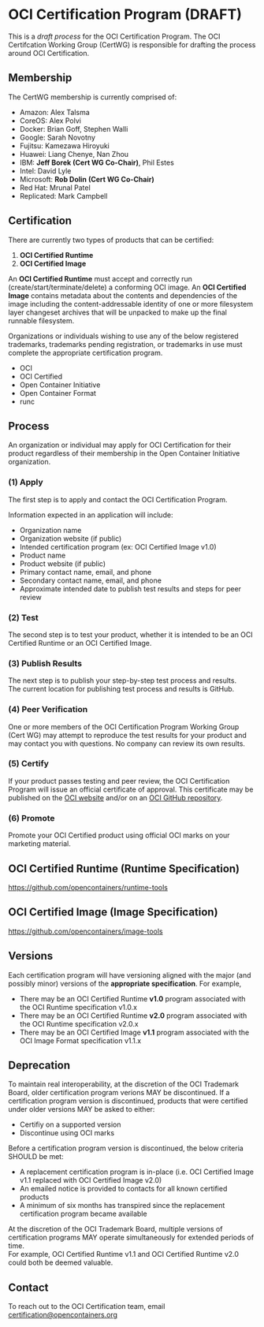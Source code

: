 # OCI Certification Program (DRAFT)

This is a *draft process* for the OCI Certification Program. The OCI Certifcation Working Group (CertWG) is responsible for drafting the process around OCI Certification. 

## Membership

The CertWG membership is currently comprised of:

* Amazon: Alex Talsma
* CoreOS: Alex Polvi
* Docker: Brian Goff, Stephen Walli
* Google: Sarah Novotny
* Fujitsu: Kamezawa Hiroyuki
* Huawei: Liang Chenye, Nan Zhou
* IBM: **Jeff Borek (Cert WG Co-Chair)**, Phil Estes
* Intel: David Lyle
* Microsoft: **Rob Dolin (Cert WG Co-Chair)**
* Red Hat: Mrunal Patel
* Replicated: Mark Campbell

## Certification

There are currently two types of products that can be certified:

1. **OCI Certified Runtime**
2. **OCI Certified Image**

An **OCI Certified Runtime** must accept and correctly run (create/start/terminate/delete) a conforming OCI image. An **OCI Certified Image** contains metadata about the contents and dependencies of the image including the content-addressable identity of one or more filesystem layer changeset archives that will be unpacked to make up the final runnable filesystem.

Organizations or individuals wishing to use any of the below registered trademarks, trademarks pending registration, or trademarks in use must complete the appropriate certification program.

* OCI
* OCI Certified
* Open Container Initiative
* Open Container Format
* runc

## Process

An organization or individual may apply for OCI Certification for their product regardless of their membership in the Open Container Initiative organization.  

### (1) Apply

The first step is to apply and contact the OCI Certification Program.

Information expected in an application will include:
* Organization name
* Organization website (if public)
* Intended certification program (ex: OCI Certified Image v1.0)
* Product name
* Product website (if public)
* Primary contact name, email, and phone
* Secondary contact name, email, and phone
* Approximate intended date to publish test results and steps for peer review

### (2) Test

The second step is to test your product, whether it is intended to be an OCI Certified Runtime or an OCI Certified Image.

### (3) Publish Results

The next step is to publish your step-by-step test process and results.  
The current location for publishing test process and results is GitHub.

### (4) Peer Verification

One or more members of the OCI Certification Program Working Group (Cert WG) may attempt to reproduce the test results for your product and may contact you with questions. No company can review its own results.

### (5) Certify

If your product passes testing and peer review, the OCI Certification Program will issue an official certificate of approval. 
This certificate may be published on the [OCI website](https://www.opencontainers.org/) and/or on an [OCI GitHub repository](https://github.com/opencontainers/).

### (6) Promote

Promote your OCI Certified product using official OCI marks on your marketing material.

## OCI Certified Runtime (Runtime Specification)

https://github.com/opencontainers/runtime-tools

## OCI Certified Image (Image Specification)

https://github.com/opencontainers/image-tools

## Versions

Each certification program will have versioning aligned with the major (and possibly minor) versions of the **appropriate specification**.
For example, 
* There may be an OCI Certified Runtime **v1.0** program associated with the OCI Runtime specification v1.0.x
* There may be an OCI Certified Runtime **v2.0** program associated with the OCI Runtime specification v2.0.x
* There may be an OCI Certified Image **v1.1** program associated with the OCI Image Format specification v1.1.x

## Deprecation
To maintain real interoperability, at the discretion of the OCI Trademark Board, older certification program verions MAY be discontinued.
If a certification program version is discontinued, products that were certified under older versions MAY be asked to either:
* Certifiy on a supported version
* Discontinue using OCI marks

Before a certification program version is discontinued, the below criteria SHOULD be met:
* A replacement certification program is in-place (i.e. OCI Certified Image v1.1 replaced with OCI Certified Image v2.0)
* An emailed notice is provided to contacts for all known certified products
* A minimum of six months has transpired since the replacement certification program became available

At the discretion of the OCI Trademark Board, multiple versions of certification programs MAY operate simultaneously for extended periods of time.  
For example, OCI Certified Runtime v1.1 and OCI Certified Runtime v2.0 could both be deemed valuable.

## Contact

To reach out to the OCI Certification team, email [certification@opencontainers.org](mailto:certification@opencontainers.org)
